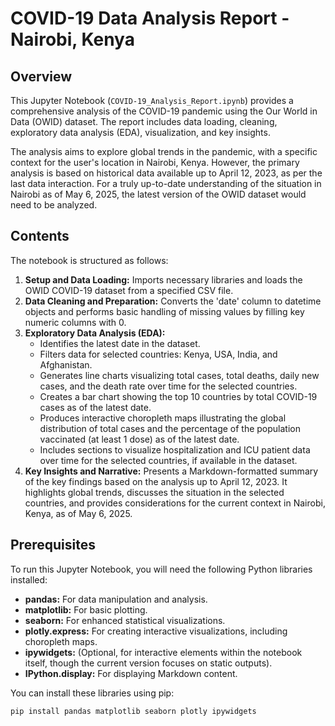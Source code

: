 # COVID-19 Data Analysis Report - Nairobi, Kenya 
## Overview

This Jupyter Notebook (`COVID-19_Analysis_Report.ipynb`) provides a comprehensive analysis of the COVID-19 pandemic using the Our World in Data (OWID) dataset. The report includes data loading, cleaning, exploratory data analysis (EDA), visualization, and key insights.

The analysis aims to explore global trends in the pandemic, with a specific context for the user's location in Nairobi, Kenya. However, the primary analysis is based on historical data available up to April 12, 2023, as per the last data interaction. For a truly up-to-date understanding of the situation in Nairobi as of May 6, 2025, the latest version of the OWID dataset would need to be analyzed.

## Contents

The notebook is structured as follows:

1.  **Setup and Data Loading:** Imports necessary libraries and loads the OWID COVID-19 dataset from a specified CSV file.
2.  **Data Cleaning and Preparation:** Converts the 'date' column to datetime objects and performs basic handling of missing values by filling key numeric columns with 0.
3.  **Exploratory Data Analysis (EDA):**
    * Identifies the latest date in the dataset.
    * Filters data for selected countries: Kenya, USA, India, and Afghanistan.
    * Generates line charts visualizing total cases, total deaths, daily new cases, and the death rate over time for the selected countries.
    * Creates a bar chart showing the top 10 countries by total COVID-19 cases as of the latest date.
    * Produces interactive choropleth maps illustrating the global distribution of total cases and the percentage of the population vaccinated (at least 1 dose) as of the latest date.
    * Includes sections to visualize hospitalization and ICU patient data over time for the selected countries, if available in the dataset.
4.  **Key Insights and Narrative:** Presents a Markdown-formatted summary of the key findings based on the analysis up to April 12, 2023. It highlights global trends, discusses the situation in the selected countries, and provides considerations for the current context in Nairobi, Kenya, as of May 6, 2025.

## Prerequisites

To run this Jupyter Notebook, you will need the following Python libraries installed:

* **pandas:** For data manipulation and analysis.
* **matplotlib:** For basic plotting.
* **seaborn:** For enhanced statistical visualizations.
* **plotly.express:** For creating interactive visualizations, including choropleth maps.
* **ipywidgets:** (Optional, for interactive elements within the notebook itself, though the current version focuses on static outputs).
* **IPython.display:** For displaying Markdown content.

You can install these libraries using pip:

```bash
pip install pandas matplotlib seaborn plotly ipywidgets

